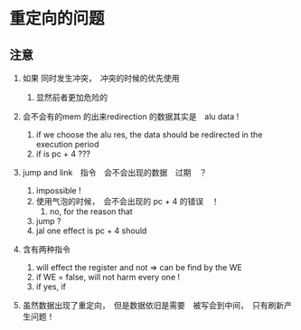 # 重定向的问题


## 注意
1. 如果 同时发生冲突，　冲突的时候的优先使用
    1. 显然前者更加危险的

2. 会不会有的mem 的出来redirection 的数据其实是　alu data !
    1. if we choose the alu res, the data should be redirected in the execution 
        period
    2. if is pc + 4 ???


3. jump and link　指令　会不会出现的数据　过期　？
    1. impossible !
    4. 使用气泡的时候，　会不会出现的 pc + 4 的错误　！
        1. no, for the reason that 
    2. jump ?
    4. jal one effect is pc + 4 should 

4. 含有两种指令
    1. will effect the register and not => can be find by the WE
    2. if WE = false, will not harm every one !
    3. if yes, if 

5. 虽然数据出现了重定向，　但是数据依旧是需要　被写会到中间，　只有刷新产生问题！
